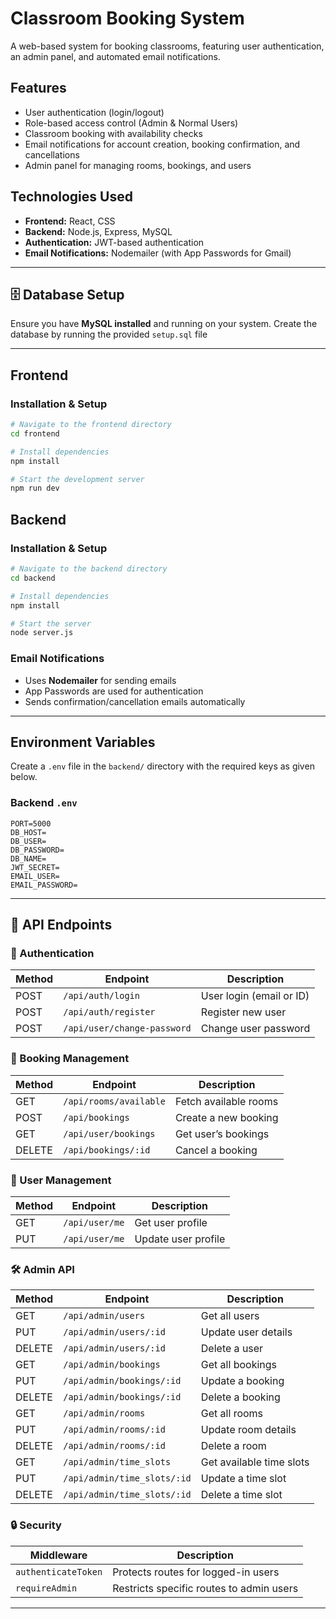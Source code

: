 # Classroom Booking System

A web-based system for booking classrooms, featuring user authentication, an admin panel, and automated email notifications.

## Features
- User authentication (login/logout)
- Role-based access control (Admin & Normal Users)
- Classroom booking with availability checks
- Email notifications for account creation, booking confirmation, and cancellations
- Admin panel for managing rooms, bookings, and users

## Technologies Used
- **Frontend:** React, CSS
- **Backend:** Node.js, Express, MySQL
- **Authentication:** JWT-based authentication
- **Email Notifications:** Nodemailer (with App Passwords for Gmail)

---

## 🗄️ Database Setup

Ensure you have **MySQL installed** and running on your system.
Create the database by running the provided `setup.sql` file

---

## Frontend

### Installation & Setup
```sh
# Navigate to the frontend directory
cd frontend

# Install dependencies
npm install

# Start the development server
npm run dev
```

## Backend

### Installation & Setup
```sh
# Navigate to the backend directory
cd backend

# Install dependencies
npm install

# Start the server
node server.js
```

### Email Notifications
- Uses **Nodemailer** for sending emails
- App Passwords are used for authentication
- Sends confirmation/cancellation emails automatically

---

## Environment Variables
Create a `.env` file in the `backend/` directory with the required keys as given below.


### Backend `.env`
```
PORT=5000
DB_HOST=
DB_USER=
DB_PASSWORD=
DB_NAME=
JWT_SECRET=
EMAIL_USER=
EMAIL_PASSWORD=
```

---
## 🔗 API Endpoints

### 🔑 Authentication
| Method | Endpoint                 | Description              |
|--------|--------------------------|--------------------------|
| POST   | `/api/auth/login`        | User login (email or ID) |
| POST   | `/api/auth/register`     | Register new user       |
| POST   | `/api/user/change-password` | Change user password |

### 📅 Booking Management
| Method | Endpoint                  | Description                  |
|--------|---------------------------|------------------------------|
| GET    | `/api/rooms/available`    | Fetch available rooms       |
| POST   | `/api/bookings`           | Create a new booking        |
| GET    | `/api/user/bookings`      | Get user’s bookings         |
| DELETE | `/api/bookings/:id`       | Cancel a booking            |

### 👤 User Management
| Method | Endpoint               | Description              |
|--------|------------------------|--------------------------|
| GET    | `/api/user/me`         | Get user profile        |
| PUT    | `/api/user/me`         | Update user profile     |

### 🛠️ Admin API
| Method | Endpoint               | Description                      |
|--------|------------------------|----------------------------------|
| GET    | `/api/admin/users`     | Get all users                   |
| PUT    | `/api/admin/users/:id` | Update user details             |
| DELETE | `/api/admin/users/:id` | Delete a user                   |
| GET    | `/api/admin/bookings`  | Get all bookings                |
| PUT    | `/api/admin/bookings/:id` | Update a booking             |
| DELETE | `/api/admin/bookings/:id` | Delete a booking             |
| GET    | `/api/admin/rooms`     | Get all rooms                   |
| PUT    | `/api/admin/rooms/:id` | Update room details             |
| DELETE | `/api/admin/rooms/:id` | Delete a room                   |
| GET    | `/api/admin/time_slots` | Get available time slots       |
| PUT    | `/api/admin/time_slots/:id` | Update a time slot         |
| DELETE | `/api/admin/time_slots/:id` | Delete a time slot         |

### 🔒 Security
| Middleware         | Description                                  |
|--------------------|----------------------------------------------|
| `authenticateToken` | Protects routes for logged-in users        |
| `requireAdmin`     | Restricts specific routes to admin users    |

---


